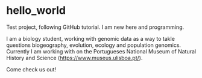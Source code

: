 # hello_world
Test project, following GitHub tutorial. I am new here and programming.

I am a biology student, working with genomic data as a way to takle questions biogeography, evolution, ecology and population genomics. Currently I am working with on the Portugueses National Museum of Natural History and Science (https://www.museus.ulisboa.pt/). 

Come check us out!

